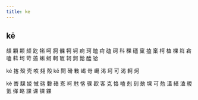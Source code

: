 ```yaml
---
title: ke
---
```


## kē
頦
顆
颗
颏
趷
犐
呵
牁
髁
牱
钶
痾
珂
瞌
疴
磕
砢
科
稞
礚
窠
搕
窼
柯
榼
棵
嵙
樖
嗑
萪
坷
苛
薖
蝌
蚵
軻
匼
轲
鈳
鉿
醘
铪



ké
揢
殼
壳
咳
翗
殻
kě
閜
磆
敤
嵑
岢
嶱
渇
坷
可
渴
軻
炣












kè
峇
騍
娔
悈
碦
礊
硞
愙
袔
尅
愘
骒
歁
客
克
恪
嗑
剋
刻
勀
堁
可
勊
濭
緙
溘
艐
氪
缂
衉
課
课
锞
錁
